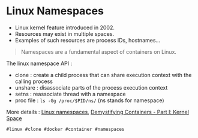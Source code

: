 # Linux Namespaces

* Linux kernel feature introduced in 2002.
* Resources may exist in multiple spaces.
* Examples of such resources are process IDs, hostnames...

> Namespaces are a fundamental aspect of containers on Linux.

The linux namespace API :
* clone : create a child process that can share execution context with the calling process
* unshare : disassociate parts of the process execution context
* setns : reassociate thread with a namespace
* proc file : ``ls -Gg /proc/$PID/ns/`` (ns stands for namespace)

More details : [Linux namespaces](https://en.wikipedia.org/wiki/Linux_namespaces), [Demystifying Containers - Part I: Kernel Space](https://medium.com/@saschagrunert/demystifying-containers-part-i-kernel-space-2c53d6979504)

    #linux #clone #docker #container #namespaces
